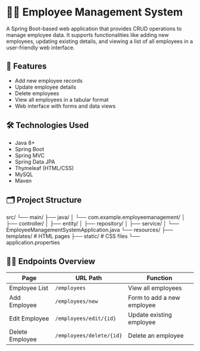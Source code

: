 # 👨‍💼 Employee Management System

A Spring Boot-based web application that provides CRUD operations to manage employee data. It supports functionalities like adding new employees, updating existing details, and viewing a list of all employees in a user-friendly web interface.

## 🚀 Features

- Add new employee records
- Update employee details
- Delete employees
- View all employees in a tabular format
- Web interface with forms and data views

## 🛠️ Technologies Used

- Java 8+
- Spring Boot
- Spring MVC
- Spring Data JPA
- Thymeleaf (HTML/CSS)
- MySQL
- Maven

## 🗂️ Project Structure

src/
└── main/
├── java/
│ └── com.example.employeemanagement/
│ ├── controller/
│ ├── entity/
│ ├── repository/
│ ├── service/
│ └── EmployeeManagementSystemApplication.java
└── resources/
├── templates/ # HTML pages
├── static/ # CSS files
└── application.properties


## 🧑‍💻 Endpoints Overview

| Page            | URL Path           | Function                        |
|-----------------|--------------------|---------------------------------|
| Employee List   | `/employees`       | View all employees              |
| Add Employee    | `/employees/new`   | Form to add a new employee      |
| Edit Employee   | `/employees/edit/{id}` | Update existing employee    |
| Delete Employee | `/employees/delete/{id}` | Delete an employee         |



